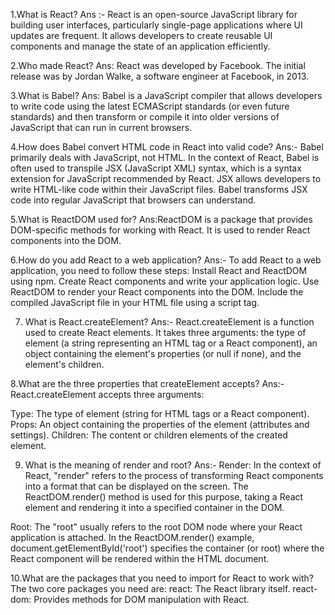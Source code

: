 1.What is React?
Ans :- React is an open-source JavaScript library for building user interfaces, particularly single-page applications where UI updates are frequent. It allows developers to create reusable UI components and manage the state of an application efficiently.

2.Who made React?
Ans: React was developed by Facebook. The initial release was by Jordan Walke, a software engineer at Facebook, in 2013.

3.What is Babel?
Ans: Babel is a JavaScript compiler that allows developers to write code using the latest ECMAScript standards (or even future standards) and then transform or compile it into older versions of JavaScript that can run in current browsers.

4.How does Babel convert HTML code in React into valid code?
Ans:- Babel primarily deals with JavaScript, not HTML. In the context of React, Babel is often used to transpile JSX (JavaScript XML) syntax, which is a syntax extension for JavaScript recommended by React. JSX allows developers to write HTML-like code within their JavaScript files. Babel transforms JSX code into regular JavaScript that browsers can understand.

5.What is ReactDOM used for? 
Ans:ReactDOM is a package that provides DOM-specific methods for working with React. It is used to render React components into the DOM. 

6.How do you add React to a web application?
Ans:- To add React to a web application, you need to follow these steps:
 Install React and ReactDOM using npm.
 Create React components and write your application logic.
 Use ReactDOM to render your React components into the DOM.
 Include the compiled JavaScript file in your HTML file using a script tag.

7. What is React.createElement?
Ans:- React.createElement is a function used to create React elements. It takes three arguments: the type of element (a string  representing an HTML tag or a React component), an object containing the element's properties (or null if none), and the  element's children.

8.What are the three properties that createElement accepts?
Ans:-React.createElement accepts three arguments:

   Type: The type of element (string for HTML tags or a React component).
   Props: An object containing the properties of the element (attributes and settings).
   Children: The content or children elements of the created element.
  
9. What is the meaning of render and root?
Ans:- Render: 
 In the context of React, "render" refers to the process of transforming React components into a format that can be displayed on the screen. The ReactDOM.render() method is used for this purpose, taking a React element and rendering it into a specified container in the DOM.

 Root:
  The "root" usually refers to the root DOM node where your React application is attached. In the ReactDOM.render() example, document.getElementById('root') specifies the container (or root) where the React component will be rendered within the HTML document.


10.What are the packages that you need to import for React to work with?
The two core packages you need are:
react: The React library itself.
react-dom: Provides methods for DOM manipulation with React.




